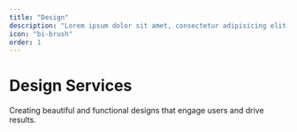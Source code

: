 ```yaml
---
title: "Design"
description: "Lorem ipsum dolor sit amet, consectetur adipisicing elit, sed do eiusmod tempor incididunt ut"
icon: "bi-brush"
order: 1
---
```


# Design Services

Creating beautiful and functional designs that engage users and drive results.
